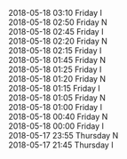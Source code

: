 2018-05-18 03:10 Friday  I  
2018-05-18 02:50 Friday  N  
2018-05-18 02:45 Friday  I  
2018-05-18 02:20 Friday  N  
2018-05-18 02:15 Friday  I  
2018-05-18 01:45 Friday  N  
2018-05-18 01:25 Friday  I  
2018-05-18 01:20 Friday  N  
2018-05-18 01:15 Friday  I  
2018-05-18 01:05 Friday  N  
2018-05-18 01:00 Friday  I  
2018-05-18 00:40 Friday  N  
2018-05-18 00:00 Friday  I  
2018-05-17 23:55 Thursday  N  
2018-05-17 21:45 Thursday  I  
